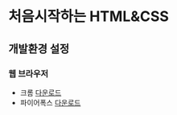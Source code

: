 # 처음시작하는 HTML&CSS
## 개발환경 설정
### 웹 브라우저
 * 크롬 [다운로드](https://www.google.co.kr/chrome/index.html)
 * 파이어폭스 [다운로드](https://www.mozilla.org/ko/firefox/new/)